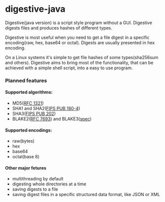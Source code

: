 # digestive-java
Digestive(java version) is a script style program without a GUI.
Digestive digests files and produces hashes of different types.

Digestive is most useful when you need to get a file digest in a specific encoding(raw, hex, base64 or octal).
Digests are usually presented in hex encoding.

On a Linux systems it's simple to get file hashes of some types(sha256sum and others).
Digestive aims to bring most of the functionality, that can be achieved with a simple shell script, into a easy to use program.

### Planned features
#### Supported algorithms:
* MD5([RFC 1321](https://datatracker.ietf.org/doc/html/rfc1321))
* SHA1 and SHA2([FIPS PUB 180-4](https://nvlpubs.nist.gov/nistpubs/FIPS/NIST.FIPS.180-4.pdf))
* SHA3([FIPS PUB 202](https://nvlpubs.nist.gov/nistpubs/FIPS/NIST.FIPS.202.pdf))
* BLAKE2([RFC 7693](https://datatracker.ietf.org/doc/html/rfc7693)) and BLAKE3([spec](https://github.com/BLAKE3-team/BLAKE3-specs/blob/master/blake3.pdf))

#### Supported encodings:
* raw(bytes)
* hex
* base64
* octal(base 8)

#### Other major fetures
* multithreading by default
* digesting whole directories at a time
* saving digests to a file
* saving digest files in a specific structured data format, like JSON or XML
